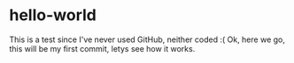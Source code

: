 # hello-world
This is a test since I've never used GitHub, neither coded :(
Ok, here we go, this will be my first commit, letys see how it works.
